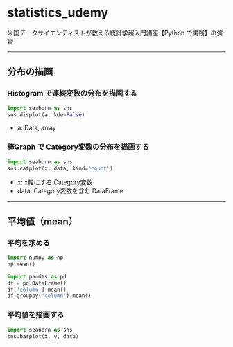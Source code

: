 # statistics_udemy

米国データサイエンティストが教える統計学超入門講座【Python で実践】の演習

---
## 分布の描画
### Histogram で連続変数の分布を描画する
```python
import seaborn as sns
sns.displot(a, kde=False)
```
- a: Data, array

### 棒Graph で Category変数の分布を描画する
```python
import seaborn as sns
sns.catplot(x, data, kind='count')
```
- x: x軸にする Category変数
- data: Category変数を含む DataFrame

---
## 平均値（mean）
### 平均を求める
```python
import numpy as np
np.mean()
```
```python
import pandas as pd
df = pd.DataFrame()
df['column'].mean()
df.groupby('column').mean()
```
### 平均値を描画する
```python
import seaborn as sns
sns.barplot(x, y, data)
```